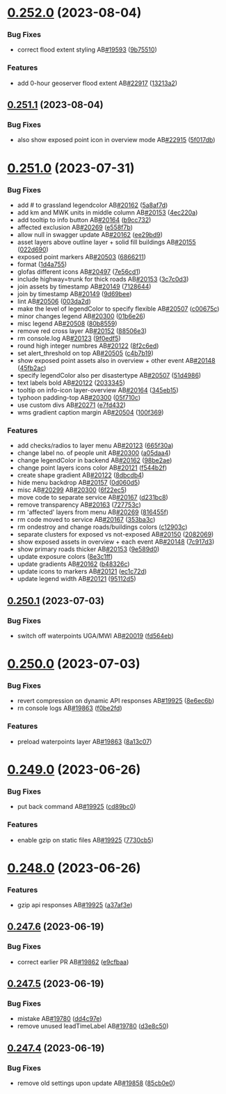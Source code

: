 # [0.252.0](https://github.com/rodekruis/IBF-system/compare/v0.251.1...v0.252.0) (2023-08-04)


### Bug Fixes

* correct flood extent styling AB[#19593](https://github.com/rodekruis/IBF-system/issues/19593) ([9b75510](https://github.com/rodekruis/IBF-system/commit/9b75510d579f37db720a8158703660b5c90d2e8a))


### Features

* add 0-hour geoserver flood extent AB[#22917](https://github.com/rodekruis/IBF-system/issues/22917) ([13213a2](https://github.com/rodekruis/IBF-system/commit/13213a245b5172dd379ecd7de95e03f5421e4673))



## [0.251.1](https://github.com/rodekruis/IBF-system/compare/v0.251.0...v0.251.1) (2023-08-04)


### Bug Fixes

* also show exposed point icon in overview mode AB[#22915](https://github.com/rodekruis/IBF-system/issues/22915) ([5f017db](https://github.com/rodekruis/IBF-system/commit/5f017db58028bef5a6d887201eded85528b66fe8))



# [0.251.0](https://github.com/rodekruis/IBF-system/compare/v0.250.1...v0.251.0) (2023-07-31)


### Bug Fixes

* add # to grassland legendcolor AB[#20162](https://github.com/rodekruis/IBF-system/issues/20162) ([5a8af7d](https://github.com/rodekruis/IBF-system/commit/5a8af7de0c8404dc8baf5f3987ddb0d213b9862e))
* add km and MWK units in middle column AB[#20153](https://github.com/rodekruis/IBF-system/issues/20153) ([4ec220a](https://github.com/rodekruis/IBF-system/commit/4ec220a3e564ee3e5c8fef7f27842c0c30cc8ddd))
* add tooltip to info button AB[#20164](https://github.com/rodekruis/IBF-system/issues/20164) ([b9cc732](https://github.com/rodekruis/IBF-system/commit/b9cc732e0ada4464f9ef0cff96cfa4075141d1fd))
* affected exclusion AB[#20269](https://github.com/rodekruis/IBF-system/issues/20269) ([e558f7b](https://github.com/rodekruis/IBF-system/commit/e558f7b672efb1f178e295e00a7dd5a5b12840e1))
* allow null in swagger update AB[#20162](https://github.com/rodekruis/IBF-system/issues/20162) ([ee29bd9](https://github.com/rodekruis/IBF-system/commit/ee29bd94a24bfd7541c1085a83dbd831548a47f2))
* asset layers above outline layer + solid fill buildings AB[#20155](https://github.com/rodekruis/IBF-system/issues/20155) ([022d690](https://github.com/rodekruis/IBF-system/commit/022d6902f9992a5e05691a9e5118c7c2eb8c93cd))
* exposed point markers AB[#20503](https://github.com/rodekruis/IBF-system/issues/20503) ([6866211](https://github.com/rodekruis/IBF-system/commit/6866211b04b8324b7060cbfd6574e46136cb9b99))
* format ([1d4a755](https://github.com/rodekruis/IBF-system/commit/1d4a755433c231c7411860411fe3277a058b35c4))
* glofas different icons AB[#20497](https://github.com/rodekruis/IBF-system/issues/20497) ([7e56cd1](https://github.com/rodekruis/IBF-system/commit/7e56cd1e051bb867ba7f23c77c8832877bc33928))
* include highway=trunk for thick roads AB[#20153](https://github.com/rodekruis/IBF-system/issues/20153) ([3c7c0d3](https://github.com/rodekruis/IBF-system/commit/3c7c0d3efe912b3dcdc46089e82087cf74240564))
* join assets by timestamp AB[#20149](https://github.com/rodekruis/IBF-system/issues/20149) ([7128644](https://github.com/rodekruis/IBF-system/commit/71286445bcd52aac2df2c9a40ed3b24e810fd42b))
* join by timestamp AB[#20149](https://github.com/rodekruis/IBF-system/issues/20149) ([9d69bee](https://github.com/rodekruis/IBF-system/commit/9d69beea2593e74476f7871cbe6dd749226ea78c))
* lint AB[#20506](https://github.com/rodekruis/IBF-system/issues/20506) ([003da2d](https://github.com/rodekruis/IBF-system/commit/003da2dc7b4a960e1b925f10b2cb35d25e7f3a47))
* make the level of legendColor to specify flexible AB[#20507](https://github.com/rodekruis/IBF-system/issues/20507) ([c00675c](https://github.com/rodekruis/IBF-system/commit/c00675ca771edbd9dc20ef003f2beac1999f9fdf))
* minor changes legend AB[#20300](https://github.com/rodekruis/IBF-system/issues/20300) ([01b6e26](https://github.com/rodekruis/IBF-system/commit/01b6e26dae2d6028203137f679bca3bd1947e49f))
* misc legend AB[#20508](https://github.com/rodekruis/IBF-system/issues/20508) ([80b8559](https://github.com/rodekruis/IBF-system/commit/80b8559eff3a8ee9d74993f2f6a37d6c117e3e39))
* remove red cross layer AB[#20152](https://github.com/rodekruis/IBF-system/issues/20152) ([88506e3](https://github.com/rodekruis/IBF-system/commit/88506e3711324f70b0d62d366bd3edbb5deda7f9))
* rm console.log AB[#20123](https://github.com/rodekruis/IBF-system/issues/20123) ([9f0edf5](https://github.com/rodekruis/IBF-system/commit/9f0edf5cbae286f5e06b3c90978205a55d3333f9))
* round high integer numbres AB[#20122](https://github.com/rodekruis/IBF-system/issues/20122) ([8f2c6ed](https://github.com/rodekruis/IBF-system/commit/8f2c6edc40464b3eecfa497664b4b22558dfbcd0))
* set alert_threshold on top AB[#20505](https://github.com/rodekruis/IBF-system/issues/20505) ([c4b7b19](https://github.com/rodekruis/IBF-system/commit/c4b7b19b6f30a0a6002fb3d931ef70028f592581))
* show exposed point assets also in overview + other event AB[#20148](https://github.com/rodekruis/IBF-system/issues/20148) ([45fb2ac](https://github.com/rodekruis/IBF-system/commit/45fb2acf1e73484bd96407979c1e2732a8166848))
* specify legendColor also per disastertype AB[#20507](https://github.com/rodekruis/IBF-system/issues/20507) ([51d4986](https://github.com/rodekruis/IBF-system/commit/51d498629f890ee465a0115787d056e4ec4242f9))
* text labels bold AB[#20122](https://github.com/rodekruis/IBF-system/issues/20122) ([2033345](https://github.com/rodekruis/IBF-system/commit/20333455d0861696455fe3805ec7b6acee1cdd49))
* tooltip on info-icon layer-overview AB[#20164](https://github.com/rodekruis/IBF-system/issues/20164) ([345eb15](https://github.com/rodekruis/IBF-system/commit/345eb152cc6504a06cccde6b1546b17d282df6cb))
* typhoon padding-top AB[#20300](https://github.com/rodekruis/IBF-system/issues/20300) ([05f710c](https://github.com/rodekruis/IBF-system/commit/05f710cb400466bebda136263076f2ef88fd1082))
* use custom divs AB[#20271](https://github.com/rodekruis/IBF-system/issues/20271) ([e7fd432](https://github.com/rodekruis/IBF-system/commit/e7fd43211ba5744868edb7efcff940317bb3a18a))
* wms gradient caption margin AB[#20504](https://github.com/rodekruis/IBF-system/issues/20504) ([100f369](https://github.com/rodekruis/IBF-system/commit/100f369abea36170e8bd460f696f873fa373a09d))


### Features

* add checks/radios to layer menu AB[#20123](https://github.com/rodekruis/IBF-system/issues/20123) ([665f30a](https://github.com/rodekruis/IBF-system/commit/665f30acdb6625496f5826f850b252736a80b585))
* change label no. of people unit AB[#20300](https://github.com/rodekruis/IBF-system/issues/20300) ([a05daa4](https://github.com/rodekruis/IBF-system/commit/a05daa44615e79dd08b3a1e40209fb8fdda68b9c))
* change legendColor in backend AB[#20162](https://github.com/rodekruis/IBF-system/issues/20162) ([98be2ae](https://github.com/rodekruis/IBF-system/commit/98be2ae6d2de92a7a6a7bd9d79ba69f2ed791aaf))
* change point layers icons color AB[#20121](https://github.com/rodekruis/IBF-system/issues/20121) ([f544b2f](https://github.com/rodekruis/IBF-system/commit/f544b2f524a9ef2a55ca7de1a5527cb673b57199))
* create shape gradient AB[#20122](https://github.com/rodekruis/IBF-system/issues/20122) ([8dbcdb4](https://github.com/rodekruis/IBF-system/commit/8dbcdb4dd1f778d677a5819fca3ebfcec86383cb))
* hide menu backdrop AB[#20157](https://github.com/rodekruis/IBF-system/issues/20157) ([0d060d5](https://github.com/rodekruis/IBF-system/commit/0d060d5db11e4307238ebac6a78af75282f5a491))
* misc AB[#20299](https://github.com/rodekruis/IBF-system/issues/20299) AB[#20300](https://github.com/rodekruis/IBF-system/issues/20300) ([6f22ec5](https://github.com/rodekruis/IBF-system/commit/6f22ec5f561894a09599b46098d19246255fcba4))
* move code to separate service AB[#20167](https://github.com/rodekruis/IBF-system/issues/20167) ([d231bc8](https://github.com/rodekruis/IBF-system/commit/d231bc8a7d43a2f936aae80fdc44eeab8efac4ba))
* remove transparency AB[#20163](https://github.com/rodekruis/IBF-system/issues/20163) ([727753c](https://github.com/rodekruis/IBF-system/commit/727753c1e68a22b06b0be275155ea912dfc037cb))
* rm 'affected' layers from menu AB[#20269](https://github.com/rodekruis/IBF-system/issues/20269) ([816455f](https://github.com/rodekruis/IBF-system/commit/816455f45804ee519d2bfdf9a21e6ef4cd526ff7))
* rm code moved to service AB[#20167](https://github.com/rodekruis/IBF-system/issues/20167) ([353ba3c](https://github.com/rodekruis/IBF-system/commit/353ba3c2d9e6ff1c45acd04e469954c9a1e2ac01))
* rm ondestroy and change roads/buildings colors ([c12903c](https://github.com/rodekruis/IBF-system/commit/c12903c856307bb0bb59cca9ddfc5d304b3bd8a9))
* separate clusters for exposed vs not-exposed AB[#20150](https://github.com/rodekruis/IBF-system/issues/20150) ([2082069](https://github.com/rodekruis/IBF-system/commit/20820697548ad8f12f0f9b373ed0ed3a1e7ecd7f))
* show exposed assets in overview + each event AB[#20148](https://github.com/rodekruis/IBF-system/issues/20148) ([7c917d3](https://github.com/rodekruis/IBF-system/commit/7c917d3fff8f465c1ad30d023b0297bf2f695285))
* show primary roads thicker AB[#20153](https://github.com/rodekruis/IBF-system/issues/20153) ([9e589d0](https://github.com/rodekruis/IBF-system/commit/9e589d01cd88d8a6d44e6db6e58ae15cddce2da7))
* update exposure colors ([8e3c1ff](https://github.com/rodekruis/IBF-system/commit/8e3c1ffa050e5b5e312b1bc8b9c87c76a1f17bb1))
* update gradients AB[#20162](https://github.com/rodekruis/IBF-system/issues/20162) ([b48326c](https://github.com/rodekruis/IBF-system/commit/b48326ce840d68856419aa42eb6bfc933d7f1dbe))
* update icons to markers AB[#20121](https://github.com/rodekruis/IBF-system/issues/20121) ([ec1c72d](https://github.com/rodekruis/IBF-system/commit/ec1c72d7a1e15d83dfaa5a2cb7aca047691c6a28))
* update legend width AB[#20121](https://github.com/rodekruis/IBF-system/issues/20121) ([95112d5](https://github.com/rodekruis/IBF-system/commit/95112d5bab8ef2d5d33b93f8a872a35754e8c79a))



## [0.250.1](https://github.com/rodekruis/IBF-system/compare/v0.250.0...v0.250.1) (2023-07-03)


### Bug Fixes

* switch off waterpoints UGA/MWI AB[#20019](https://github.com/rodekruis/IBF-system/issues/20019) ([fd564eb](https://github.com/rodekruis/IBF-system/commit/fd564ebe6aa1505cfd0299f159f03f4e0cb3b832))



# [0.250.0](https://github.com/rodekruis/IBF-system/compare/v0.249.0...v0.250.0) (2023-07-03)


### Bug Fixes

* revert compression on dynamic API responses AB[#19925](https://github.com/rodekruis/IBF-system/issues/19925) ([8e6ec6b](https://github.com/rodekruis/IBF-system/commit/8e6ec6b0fd76a776b88ee96bad6cdbab41a1a431))
* rn console logs AB[#19863](https://github.com/rodekruis/IBF-system/issues/19863) ([f0be2fd](https://github.com/rodekruis/IBF-system/commit/f0be2fd50d34903819cf66ee4887a667d8370e74))


### Features

* preload waterpoints layer AB[#19863](https://github.com/rodekruis/IBF-system/issues/19863) ([8a13c07](https://github.com/rodekruis/IBF-system/commit/8a13c079b10bf27292319fe0c62fdeee553a1636))



# [0.249.0](https://github.com/rodekruis/IBF-system/compare/v0.248.0...v0.249.0) (2023-06-26)


### Bug Fixes

* put back command AB[#19925](https://github.com/rodekruis/IBF-system/issues/19925) ([cd89bc0](https://github.com/rodekruis/IBF-system/commit/cd89bc0f34e0f3dbc9880f8f88ac75a7789dd4c1))


### Features

* enable gzip on static files AB[#19925](https://github.com/rodekruis/IBF-system/issues/19925) ([7730cb5](https://github.com/rodekruis/IBF-system/commit/7730cb5c13ee749e6971ec300f7d01d85746e8a9))



# [0.248.0](https://github.com/rodekruis/IBF-system/compare/v0.247.6...v0.248.0) (2023-06-26)


### Features

* gzip api responses AB[#19925](https://github.com/rodekruis/IBF-system/issues/19925) ([a37af3e](https://github.com/rodekruis/IBF-system/commit/a37af3ea7fd72b4706280ad056c9b6349b7a8082))



## [0.247.6](https://github.com/rodekruis/IBF-system/compare/v0.247.5...v0.247.6) (2023-06-19)


### Bug Fixes

* correct earlier PR AB[#19862](https://github.com/rodekruis/IBF-system/issues/19862) ([e9cfbaa](https://github.com/rodekruis/IBF-system/commit/e9cfbaa5428bce58e46767fcfdb2d6e4220f25bf))



## [0.247.5](https://github.com/rodekruis/IBF-system/compare/v0.247.4...v0.247.5) (2023-06-19)


### Bug Fixes

* mistake AB[#19780](https://github.com/rodekruis/IBF-system/issues/19780) ([dd4c97e](https://github.com/rodekruis/IBF-system/commit/dd4c97e5d456702cf724e2fa186197a1ad060970))
* remove unused leadTimeLabel AB[#19780](https://github.com/rodekruis/IBF-system/issues/19780) ([d3e8c50](https://github.com/rodekruis/IBF-system/commit/d3e8c500985e71aab9caa7921af31ecfc1429db6))



## [0.247.4](https://github.com/rodekruis/IBF-system/compare/v0.247.3...v0.247.4) (2023-06-19)


### Bug Fixes

* remove old settings upon update AB[#19858](https://github.com/rodekruis/IBF-system/issues/19858) ([85cb0e0](https://github.com/rodekruis/IBF-system/commit/85cb0e08cc77ea46d391ea74029c7a16940eafaa))




